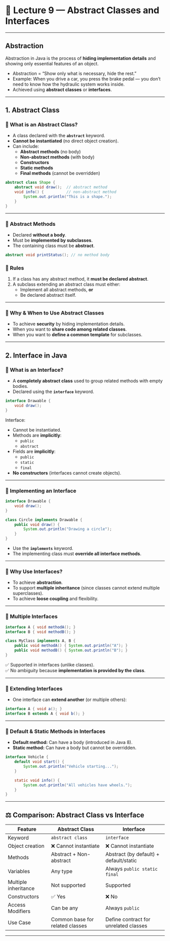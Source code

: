 # 🧾 Lecture 9 — Abstract Classes and Interfaces
---

## Abstraction

Abstraction in Java is the process of **hiding implementation details** and showing only essential features of an object.
- Abstraction = “Show only what is necessary, hide the rest.”
- Example: When you drive a car, you press the brake pedal — you don’t need to know how the hydraulic system works inside.
- Achieved using **abstract classes** or **interfaces**.

---

## 1. Abstract Class

### 🔹 What is an Abstract Class?
- A class declared with the **`abstract`** keyword.  
- **Cannot be instantiated** (no direct object creation).  
- Can include:
  - **Abstract methods** (no body)
  - **Non-abstract methods** (with body)
  - **Constructors**
  - **Static methods**
  - **Final methods** (cannot be overridden)

```java
abstract class Shape {
    abstract void draw();  // abstract method
    void info() {          // non-abstract method
        System.out.println("This is a shape.");
    }
}
```

---

### 🔹 Abstract Methods
- Declared **without a body**.  
- Must be **implemented by subclasses**.  
- The containing class must be **abstract**.

```java
abstract void printStatus(); // no method body
```

### 🔹 Rules
1. If a class has any abstract method, it **must be declared abstract**.  
2. A subclass extending an abstract class must either:
   - Implement all abstract methods, **or**
   - Be declared abstract itself.

---

### 🔹 Why & When to Use Abstract Classes
- To achieve **security** by hiding implementation details.  
- When you want to **share code among related classes**.  
- When you want to **define a common template** for subclasses.

---

## 2. Interface in Java

### 🔹 What is an Interface?
- A **completely abstract class** used to group related methods with empty bodies.  
- Declared using the **`interface`** keyword.

```java
interface Drawable {
    void draw();
}
```
Interface:
- Cannot be instantiated.  
- Methods are **implicitly**:
  - `public`
  - `abstract`
- Fields are **implicitly**:
  - `public`
  - `static`
  - `final`
- **No constructors** (interfaces cannot create objects).

---

### 🔹 Implementing an Interface

```java
interface Drawable {
    void draw();
}

class Circle implements Drawable {
    public void draw() {
        System.out.println("Drawing a circle");
    }
}
```

- Use the **`implements`** keyword.  
- The implementing class must **override all interface methods**.

---

### 🔹 Why Use Interfaces?
- To achieve **abstraction**.  
- To support **multiple inheritance** (since classes cannot extend multiple superclasses).  
- To achieve **loose coupling** and flexibility.

---

### 🔹 Multiple Interfaces

```java
interface A { void methodA(); }
interface B { void methodB(); }

class MyClass implements A, B {
    public void methodA() { System.out.println("A"); }
    public void methodB() { System.out.println("B"); }
}
```

✅ Supported in interfaces (unlike classes).  
✅ No ambiguity because **implementation is provided by the class**.

---

### 🔹 Extending Interfaces
- One interface can **extend another** (or multiple others):

```java
interface A { void a(); }
interface B extends A { void b(); }
```

---

### 🔹 Default & Static Methods in Interfaces

- **Default method:** Can have a body (introduced in Java 8).  
- **Static method:** Can have a body but cannot be overridden.

```java
interface Vehicle {
    default void start() {
        System.out.println("Vehicle starting...");
    }

    static void info() {
        System.out.println("All vehicles have wheels.");
    }
}
```

---

## ⚖️ Comparison: Abstract Class vs Interface

| Feature | Abstract Class | Interface |
|----------|----------------|-----------|
| Keyword | `abstract class` | `interface` |
| Object creation | ❌ Cannot instantiate | ❌ Cannot instantiate |
| Methods | Abstract + Non-abstract | Abstract (by default) + default/static |
| Variables | Any type | Always `public static final` |
| Multiple inheritance | Not supported | Supported |
| Constructors | ✅ Yes | ❌ No |
| Access Modifiers | Can be any | Always `public` |
| Use Case | Common base for related classes | Define contract for unrelated classes |

---
